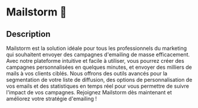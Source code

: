 # Mailstorm 📧

## Description

Mailstorm est la solution idéale pour tous les professionnels du marketing qui souhaitent envoyer des campagnes d'emailing de masse efficacement. Avec notre plateforme intuitive et facile à utiliser, vous pourrez créer des campagnes personnalisées en quelques minutes, et envoyer des milliers de mails à vos clients ciblés. Nous offrons des outils avancés pour la segmentation de votre liste de diffusion, des options de personnalisation de vos emails et des statistiques en temps réel pour vous permettre de suivre l'impact de vos campagnes. Rejoignez Mailstorm dès maintenant et améliorez votre stratégie d'emailing ! 
